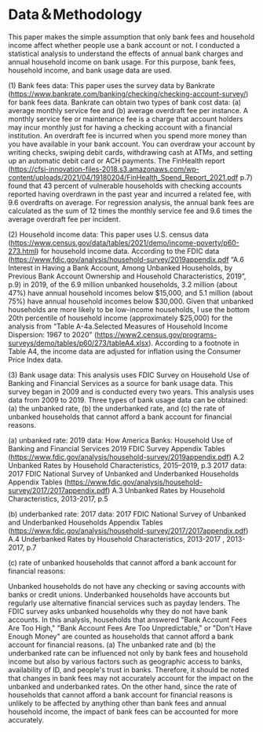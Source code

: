 # Data＆Methodology

This paper makes the simple assumption that only bank fees and household income affect whether people use a bank account or not. I conducted a statistical analysis to understand the effects of annual bank charges and annual household income on bank usage. For this purpose, bank fees, household income, and bank usage data are used.

(1) Bank fees data: This paper uses the survey data by Bankrate (https://www.bankrate.com/banking/checking/checking-account-survey/) for bank fees data. Bankrate can obtain two types of bank cost data: (a) average monthly service fee and (b) average overdraft fee per instance. A monthly service fee or maintenance fee is a charge that account holders may incur monthly just for having a checking account with a financial institution. An overdraft fee is incurred when you spend more money than you have available in your bank account. You can overdraw your account by writing checks, swiping debit cards, withdrawing cash at ATMs, and setting up an automatic debit card or ACH payments. The FinHealth report (https://cfsi-innovation-files-2018.s3.amazonaws.com/wp-content/uploads/2021/04/19180204/FinHealth_Spend_Report_2021.pdf p.7) found that 43 percent of vulnerable households with checking accounts reported having overdrawn in the past year and incurred a related fee, with 9.6 overdrafts on average. For regression analysis, the annual bank fees are calculated as the sum of 12 times the monthly service fee and 9.6 times the average overdraft fee per incident. 

(2) Household income data: This paper uses U.S. census data (https://www.census.gov/data/tables/2021/demo/income-poverty/p60-273.html) for household income data. According to the FDIC data (https://www.fdic.gov/analysis/household-survey/2019appendix.pdf “A.6 Interest in Having a Bank Account, Among Unbanked Households, by Previous Bank Account Ownership and Household Characteristics, 2019”, p.9) in 2019, of the 6.9 million unbanked households, 3.2 million (about 47%) have annual household incomes below $15,000, and 5.1 million (about 75%) have annual household incomes below $30,000. Given that unbanked households are more likely to be low-income households, I use the bottom 20th percentile of household income (approximately $25,000) for the analysis from “Table A-4a.Selected Measures of Household Income Dispersion: 1967 to 2020" (https://www2.census.gov/programs-surveys/demo/tables/p60/273/tableA4.xlsx). According to a footnote in Table A4, the income data are adjusted for inflation using the Consumer Price Index data.

(3) Bank usage data: This analysis uses FDIC Survey on Household Use of Banking and Financial Services as a source for bank usage data. This survey began in 2009 and is conducted every two years. This analysis uses data from 2009 to 2019. Three types of bank usage data can be obtained: (a) the unbanked rate,  (b) the underbanked rate, and (c) the rate of unbanked households that cannot afford a bank account for financial reasons. 

(a) unbanked rate:
   2019 data: How America Banks: Household Use of Banking and Financial Services 2019 FDIC Survey Appendix Tables
            (https://www.fdic.gov/analysis/household-survey/2019appendix.pdf) A.2 Unbanked Rates by Household Characteristics, 2015–2019, p.3
   2017 data: 2017 FDIC National Survey of Unbanked and Underbanked Households Appendix Tables
            (https://www.fdic.gov/analysis/household-survey/2017/2017appendix.pdf) A.3 Unbanked Rates by Household Characteristics, 2013-2017, p.5
            
            
 (b) underbanked rate:
   2017 data: 2017 FDIC National Survey of Unbanked and Underbanked Households Appendix Tables
            (https://www.fdic.gov/analysis/household-survey/2017/2017appendix.pdf) A.4 Underbanked Rates by Household Characteristics, 2013-2017 , 2013-2017, p.7
   
 
 (c) rate of unbanked households that cannot afford a bank account for financial reasons:
    
Unbanked households do not have any checking or saving accounts with banks or credit unions. Underbanked households have accounts but regularly use alternative financial services such as payday lenders.  The FDIC survey asks unbanked households why they do not have bank accounts. In this analysis, households that answered "Bank Account Fees Are Too High," "Bank Account Fees Are Too Unpredictable," or "Don't Have Enough Money" are counted as households that cannot afford a bank account for financial reasons.
(a) The unbanked rate and (b) the underbanked rate can be influenced not only by bank fees and household income but also by various factors such as geographic access to banks, availability of ID, and people's trust in banks. Therefore, it should be noted that changes in bank fees may not accurately account for the impact on the unbanked and underbanked rates. On the other hand, since the rate of households that cannot afford a bank account for financial reasons is unlikely to be affected by anything other than bank fees and annual household income, the impact of bank fees can be accounted for more accurately.

